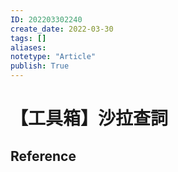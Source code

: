 ```yaml
---
ID: 202203302240
create_date: 2022-03-30
tags: []	
aliases:
notetype: "Article"
publish: True
---
```


# 【工具箱】沙拉查詞

## Reference